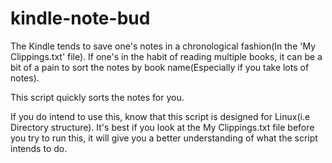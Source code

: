 # kindle-note-bud

The Kindle tends to save one's notes in a chronological fashion(In the 'My Clippings.txt' file). If one's in the habit of reading multiple books, it can be a bit of a pain to sort the notes by book name(Especially if you take lots of notes).

This script quickly sorts the notes for you.

If you do intend to use this, know that this script is designed for Linux(i.e Directory structure). It's best if you look at the My Clippings.txt file before you try to run this, it will give you a better understanding of what the script intends to do.
